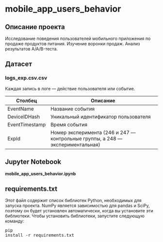 # mobile_app_users_behavior
## Описание проекта
Исследование поведения пользователей мобильного приложения по продаже продуктов питания. Изучение воронки продаж. Анализ результатов A/A/B-теста.

## Датасет
### logs_exp.csv.csv
Каждая запись в логе — действие пользователя или событие.

| Столбец | Описание |
|---|---|
| EventName | Название события |
| DeviceIDHash | Уникальный идентификатор пользователя |
| EventTimestamp | Время события |
| ExpId | Номер эксперимента (246 и 247 — контрольные группы, а 248 — экспериментальная) |

## Jupyter Notebook
**mobile_app_users_behavior.ipynb**

## requirements.txt
Этот файл содержит список библиотек Python, необходимых для запуска проекта. NumPy является зависимостью для pandas и SciPy, поэтому он будет установлен автоматически, когда вы установите эти библиотеки. Чтобы установить библиотеки, запустите следующую команду: <pre>pip install -r requirements.txt<pre>

